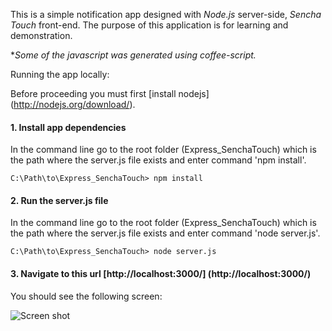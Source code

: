 This is a simple notification app designed with *Node.js* server-side, *Sencha Touch* front-end.
The purpose of this application is for learning and demonstration.

   **Some of the javascript was generated using coffee-script.*

Running the app locally: 

Before proceeding you must first [install nodejs] (http://nodejs.org/download/).

#### 1. Install app dependencies ####
In the command line go to the root folder (Express_SenchaTouch) which is the path where the server.js file exists and enter command 'npm install'.
    
    C:\Path\to\Express_SenchaTouch> npm install

#### 2. Run the server.js file ####
In the command line go to the root folder (Express_SenchaTouch) which is the path where the server.js file exists and enter command 'node server.js'.
    
    C:\Path\to\Express_SenchaTouch> node server.js

#### 3. Navigate to this url [http://localhost:3000/] (http://localhost:3000/) ####
You should see the following screen:

![Screen shot](https://raw.github.com/nelsonomuto/Express_SenchaTouch/master/screenshots/freeAppOfTheDay.png)